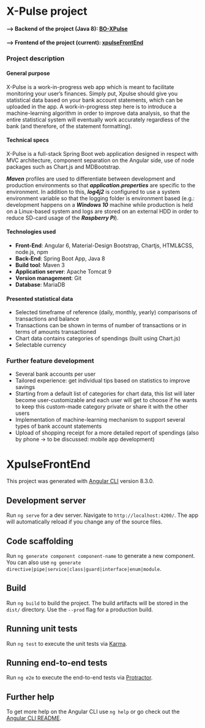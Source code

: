 # X-Pulse project
#### --> Backend of the project (Java 8): [BO-XPulse](https://github.com/Pyaeth/BO-XPulse)
#### --> Frontend of the project (current): [xpulseFrontEnd](https://github.com/Pyaeth/xpulseFrontEnd)

### Project description
#### General purpose
X-Pulse is a work-in-progress web app which is meant to facilitate monitoring your user’s finances. Simply put, Xpulse should give you statistical data based on your bank account statements, which can be uploaded in the app. A work-in-progress step here is to introduce a machine-learning algorithm in order to improve data analysis, so that the entire statistical system will eventually work accurately regardless of the bank (and therefore, of the statement formatting).
#### Technical specs
X-Pulse is a full-stack Spring Boot web application designed in respect with MVC architecture, component separation on the Angular side, use of node packages such as Chart.js and MDBootstrap. 

_**Maven**_ profiles are used to differentiate between development and production environments so that _**application.properties**_ are specific to the environment. In addition to this, _**log4j2**_ is configured to use a system environment variable so that the logging folder is environment based (e.g.: development happens on a _**Windows 10**_ machine while production is held on a Linux-based system and logs are stored on an external HDD in order to reduce SD-card usage of the _**Raspberry Pi**_).
#### Technologies used
- **Front-End**: Angular 6, Material-Design Bootstrap, Chartjs, HTML&CSS, node.js, npm
- **Back-End**: Spring Boot App, Java 8
- **Build tool**: Maven 3
- **Application server**: Apache Tomcat 9
- **Version management**: Git
- **Database**: MariaDB
#### Presented statistical data
-	Selected timeframe of reference (daily, monthly, yearly) comparisons of transactions and balance
-	Transactions can be shown in terms of number of transactions or in terms of amounts transactioned
-	Chart data contains categories of spendings (built using Chart.js)
- Selectable currency
### Further feature development
-	Several bank accounts per user
-	Tailored experience: get individual tips based on statistics to improve savings
-	Starting from a default list of categories for chart data, this list will later become user-customizable and each user will get to choose if he wants to keep this custom-made category private or share it with the other users
- Implementation of machine-learning mechanism to support several types of bank account statements
- Upload of shopping receipt for a more detailed report of spendings (also by phone -> to be discussed: mobile app development)

# XpulseFrontEnd

This project was generated with [Angular CLI](https://github.com/angular/angular-cli) version 8.3.0.

## Development server

Run `ng serve` for a dev server. Navigate to `http://localhost:4200/`. The app will automatically reload if you change any of the source files.

## Code scaffolding

Run `ng generate component component-name` to generate a new component. You can also use `ng generate directive|pipe|service|class|guard|interface|enum|module`.

## Build

Run `ng build` to build the project. The build artifacts will be stored in the `dist/` directory. Use the `--prod` flag for a production build.

## Running unit tests

Run `ng test` to execute the unit tests via [Karma](https://karma-runner.github.io).

## Running end-to-end tests

Run `ng e2e` to execute the end-to-end tests via [Protractor](http://www.protractortest.org/).

## Further help

To get more help on the Angular CLI use `ng help` or go check out the [Angular CLI README](https://github.com/angular/angular-cli/blob/master/README.md).
